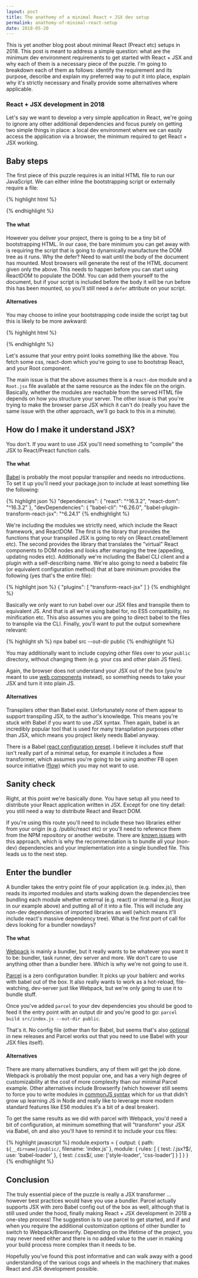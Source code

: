 ```yaml
---
layout: post
title: The anathomy of a minimal React + JSX dev setup
permalink: anathomy-of-minimal-react-setup
date: 2018-05-20
---
```


This is yet another blog post about minimal React (Preact etc) setups in 2018. This post is meant to address a simple question: what are the minimum dev environment requirements to get started with React + JSX and why each of them is a necessary piece of the puzzle. I'm going to breakdown each of them as follows: identify the requirement and its purpose, describe and explain my preferred way to put it into place, explain why it's strictly necessary and finally provide some alternatives where applicable.

### React + JSX development in 2018

Let's say we want to develop a very simple application in React, we're going to ignore any other additional dependencies and focus purely on getting two simple things in place: a local dev environment where we can easily access the application via a browser, the minimum required to get React + JSX working.

## Baby steps

The first piece of this puzzle requires is an initial HTML file to run our JavaScript. We can either inline the bootstrapping script or externally require a file:

{% highlight html %}
<script type="text/javascript" src="./index.js" defer>
</script>
{% endhighlight %}

#### The what
However you deliver your project, there is going to be a tiny bit of bootstrapping HTML. In our case, the bare minimum you can get away with is requiring the script that is going to dynamically manufacture the DOM tree as it runs. Why the defer? Need to wait until the body of the document has mounted. Most browsers will generate the rest of the HTML document given only the above. This needs to happen before you can start using ReactDOM to populate the DOM. You can add them yourself to the document, but if your script is included before the body it will be run before this has been mounted, so you'll still need a `defer` attribute on your script.

#### Alternatives
You may choose to inline your bootstrapping code inside the script tag but this is likely to be more awkward:

{% highlight html %}
<script type="module">
import ReactDom from 'react-dom';
import Root from './Root.jsx';

import './root.css';

const container = document.createElement('div');
container.className = 'root';
document.body.appendChild(container);
ReactDom.render(Root(), container);
</script>
{% endhighlight %}

Let's assume that your entry point looks something like the above. You fetch some css, react-dom which you're going to use to bootstrap React, and your Root component.

The main issue is that the above assumes there is a `react-dom` module and a `Root.jsx` file available at the same resource as the index file on the origin. Basically, whether the modules are reachable from the served HTML file depends on how you structure your server. The other issue is that you're trying to make the browser parse JSX which it can't do (really you have the same issue with the other approach, we'll go back to this in a minute).

## How do I make it understand JSX?

You don't. If you want to use JSX you'll need something to "compile" the JSX to React/Preact function calls.

#### The what

[Babel](https://babeljs.io/) is probably the most popular transpiler and needs no introductions. To set it up you'll need your package.json to include at least something like the following:

{% highlight json %}
    "dependencies": {
        "react": "^16.3.2",
        "react-dom": "^16.3.2"
    },
    "devDependencies": {
        "babel-cli": "^6.26.0",
        "babel-plugin-transform-react-jsx": "^6.24.1"
{% endhighlight %}

We're including the modules we strictly need, which include the React framework, and ReactDOM. The first is the library that provides the functions that your transpiled JSX is going to rely on (React.createElement etc). The second provides the library that translates the "virtual" React components to DOM nodes and looks after managing the tree (appeding, updating nodes etc). Additionally we're including the Babel CLI client and a plugin with a self-describing name. We're also going to need a babelrc file (or equivalent configuration method) that at bare minimum provides the following (yes that's the entire file):

{% highlight json %}
{
    "plugins": [
        "transform-react-jsx"
    ]
}
{% endhighlight %}

Basically we only want to run babel over our JSX files and transpile them to equivalent JS. And that is all we're using babel for, no ES5 compatibility, no minification etc.
This also assumes you are going to direct babel to the files to transpile via the CLI. Finally, you'll want to put the output somewhere relevant:

{% highlight sh %}
npx babel src --out-dir public
{% endhighlight %}

You may additionally want to include copying other files over to your `public` directory, without changing them (e.g. your css and other plain JS files).

Again, the browser does not understand your JSX out of the box (you're meant to use [web components](https://www.webcomponents.org/introduction) instead), so something needs to take your JSX and turn it into plain JS.

#### Alternatives

Transpilers other than Babel exist. Unfortunately none of them appear to support transpiling JSX, to the author's knowledge. This means you're stuck with Babel if you want to use JSX syntax. Then again, babel is an incredibly popular tool that is used for many transpilation purposes other than JSX, which means you project likely needs Babel anyway.

There is a Babel [react configuration preset](https://babeljs.io/docs/plugins/preset-react/). I believe it includes stuff that isn't really part of a minimal setup, for example it includes a flow transformer, which assumes you're going to be using another FB open source initiative ([flow](https://flow.org/)) which you may not want to use.

## Sanity check

Right, at this point we're basically done. You have setup all you need to distribute your React application written in JSX. Except for one tiny detail: you still need a way to distribute React and React DOM.

If you're using this route you'll need to include these two libraries either from your origin (e.g. /public/react etc) or you'll need to reference them from the NPM repository or another website. There are [known issues](https://blog.andrewray.me/webpack-when-to-use-and-why/) with this approach, which is why the recommendation is to bundle all your (non-dev) dependencies and your implementation into a single bundled file. This leads us to the next step.

## Enter the bundler

A bundler takes the entry point file of your application (e.g. index.js), then reads its imported modules and starts walking down the dependencies tree bundling each module whether external (e.g. react) or internal (e.g. Root.jsx in our example above) and putting all of it into a file. This will include any non-dev dependencies of imported libraries as well (which means it'll include react's massive dependency tree). What is the first port of call for devs looking for a bundler nowdays?

#### The what

[Webpack](https://webpack.js.org/) is mainly a bundler, but it really wants to be whatever you want it to be: bundler, task runner, dev server and more. We don't care to use anything other than a bundler here. Which is why we're not going to use it.

[Parcel](https://parceljs.org/) is a zero configuration bundler. It picks up your bablerc and works with babel out of the box. It also really wants to work as a hot-reload, file-watching, dev-server just like Webpack, but we're only going to use it to bundle stuff.

Once you've added `parcel` to your dev dependencies you should be good to feed it the entry point with an output dir and you're good to go: `parcel build src/index.js --out-dir public`.

That's it. No config file (other than for Babel, but seems that's also [optional](https://medium.com/@devongovett/parcel-v1-6-0-46f4a2514668) in new releases and Parcel works out that you need to use Babel with your JSX files itself).

#### Alternatives

There are many alternatives bundlers, any of them will get the job done.
Webpack is probably the most popular one, and has a very high degree of customizability at the cost of more complexity than our minimal Parcel example. Other alternatives include Browserify (which however still seems to force you to write modules in [commonJS syntax](https://github.com/browserify/browserify/issues/1186) which for us that didn't grow up learning JS in Node and really like to leverage more modern standard features like ES6 modules it's a bit of a deal breaker).

To get the same results as we did with parcel with Webpack, you'd need a bit of configuration, at minimum something that will "transform" your JSX via Babel, oh and also you'll have to remind it to include your css files:

{% highlight javascript %}
module.exports = {
    output: {
        path: `${__dirname}/public/`,
        filename: 'index.js'
    },
    module: {
        rules: [
            {
                test: /\.jsx?$/,
                use: 'babel-loader'
            }, {
                test: /\.css$/,
                use: ['style-loader', 'css-loader']
            }
        ]
    }
}
{% endhighlight %}

## Conclusion

The truly essential piece of the puzzle is really a JSX transformer ... however best practices would have you use a bundler. Parcel actually supports JSX with zero Babel config out of the box as well, although that is still used under the hood, finally making React + JSX development in 2018 a one-step process! The suggestion is to use parcel to get started, and if and when you require the additional customization options of other bundler to switch to Webpack/Browserify. Depending on the lifetime of the project, you may never need either and there is no added value to the user in making your build process more complex than it needs to be.

Hopefully you've found this post informative and can walk away with a good understanding of the various cogs and wheels in the machinery that makes React and JSX development possible.
